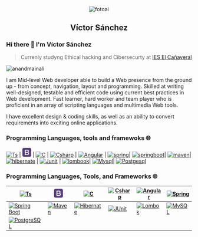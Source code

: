 <p align="center">
 <img width="100px" src="![_89332123-357e-4427-b96c-5fb9c275657a(1)](https://github.com/user-attachments/assets/32137ca1-9e7d-4ae8-8d86-757bd8f58d2b)
" align="center" alt="fotoai" />
 <h2 align="center">Víctor Sánchez</h2>
</p>

### Hi there 👋 I'm Víctor Sánchez
> Currenly studyng Ethical hacking and Cibersecurty at [IES El Cañaveral](https://site.educa.madrid.org/ies.elcanaveral.mostoles/index.php/oferta-educativa-ies-el-canaveral/informatica-y-comunicaciones/ce-ce-ciberseguridad-en-entornos-de-las-tecnologias-de-la-informacion/)


<img src="https://komarev.com/ghpvc/?username=anandmainali" alt="anandmainali" />

<div>
 <p>
I am Mid-level Web developer able to build a Web presence from the ground up - from concept, navigation, layout and programming. Skilled at writing well-designed, testable and efficient code using current best practices in Web development. Fast learner, hard worker and team player who is proficient in an array of scripting languages and multimedia Web tools.

I have excellent design & coding skills, as well as an ability to convert requirements into exciting online applications.
</p>
</div>

### Programming Languages, tools and framewoks 🌐 
[<img src="https://user-images.githubusercontent.com/25181517/183890598-19a0ac2d-e88a-4005-a8df-1ee36782fde1.png" alt="Ts" width="24">](https://www.typescriptlang.org/)  | [<img src="https://raw.githubusercontent.com/github/explore/80688e429a7d4ef2fca1e82350fe8e3517d3494d/topics/bootstrap/bootstrap.png" alt="Bootstrap" width="24">](https://getbootstrap.com/) | [<img src="https://user-images.githubusercontent.com/25181517/192106070-46255bcf-65e6-4c6b-a296-bf8d0d8fb2a7.png" alt="C" width="24">](https://es.wikipedia.org/wiki/C_(lenguaje_de_programaci%C3%B3n)) | [<img src="https://user-images.githubusercontent.com/25181517/121405384-444d7300-c95d-11eb-959f-913020d3bf90.png" alt="Csharp" width="24">](https://learn.microsoft.com/es-es/dotnet/csharp/) | [<img src="https://user-images.githubusercontent.com/25181517/183890595-779a7e64-3f43-4634-bad2-eceef4e80268.png" alt="Angular" width="24">](https://angular.dev/) | [<img src="https://user-images.githubusercontent.com/25181517/117201470-f6d56780-adec-11eb-8f7c-e70e376cfd07.png" alt="spring" width="24">](https://spring.io/)| [<img src="https://user-images.githubusercontent.com/25181517/183891303-41f257f8-6b3d-487c-aa56-c497b880d0fb.png" alt="springboot" width="24">](https://spring.io/projects/spring-boot)| [<img src="https://user-images.githubusercontent.com/25181517/117207242-07d5a700-adf4-11eb-975e-be04e62b984b.png" alt="maven" width="24">](https://maven.apache.org/)| [<img src="https://user-images.githubusercontent.com/25181517/117207493-49665200-adf4-11eb-808e-a9c0fcc2a0a0.png" alt="hibernate" width="24">](https://hibernate.org/) | [<img src="https://user-images.githubusercontent.com/25181517/117533873-484d4480-afef-11eb-9fad-67c8605e3592.png" alt="Junit" width="24">](https://junit.org/junit5/) | [<img src="https://user-images.githubusercontent.com/25181517/190229463-87fa862f-ccf0-48da-8023-940d287df610.png" alt="lombook" width="24">](https://projectlombok.org/)| [<img src="https://user-images.githubusercontent.com/25181517/183896128-ec99105a-ec1a-4d85-b08b-1aa1620b2046.png" alt="Mysql" width="24">](https://www.mysql.com/)| [<img src="https://user-images.githubusercontent.com/25181517/117208740-bfb78400-adf5-11eb-97bb-09072b6bedfc.png" alt="Postgesql" width="24">](https://www.postgresql.org/)



### Programming Languages, Tools, and Frameworks 🌐 

| [<img src="https://user-images.githubusercontent.com/25181517/183890598-19a0ac2d-e88a-4005-a8df-1ee36782fde1.png" alt="Ts" width="24">](https://www.typescriptlang.org/) | [<img src="https://raw.githubusercontent.com/github/explore/80688e429a7d4ef2fca1e82350fe8e3517d3494d/topics/bootstrap/bootstrap.png" alt="Bootstrap" width="24">](https://getbootstrap.com/) | [<img src="https://user-images.githubusercontent.com/25181517/192106070-46255bcf-65e6-4c6b-a296-bf8d0d8fb2a7.png" alt="C" width="24">](https://es.wikipedia.org/wiki/C_(lenguaje_de_programaci%C3%B3n)) | [<img src="https://user-images.githubusercontent.com/25181517/121405384-444d7300-c95d-11eb-959f-913020d3bf90.png" alt="Csharp" width="24">](https://learn.microsoft.com/es-es/dotnet/csharp/) | [<img src="https://user-images.githubusercontent.com/25181517/183890595-779a7e64-3f43-4634-bad2-eceef4e80268.png" alt="Angular" width="24">](https://angular.dev/) | [<img src="https://user-images.githubusercontent.com/25181517/117201470-f6d56780-adec-11eb-8f7c-e70e376cfd07.png" alt="Spring" width="24">](https://spring.io/) |
|---|---|---|---|---|---|
| [<img src="https://user-images.githubusercontent.com/25181517/183891303-41f257f8-6b3d-487c-aa56-c497b880d0fb.png" alt="Spring Boot" width="24">](https://spring.io/projects/spring-boot) | [<img src="https://user-images.githubusercontent.com/25181517/117207242-07d5a700-adf4-11eb-975e-be04e62b984b.png" alt="Maven" width="24">](https://maven.apache.org/) | [<img src="https://user-images.githubusercontent.com/25181517/117207493-49665200-adf4-11eb-808e-a9c0fcc2a0a0.png" alt="Hibernate" width="24">](https://hibernate.org/) | [<img src="https://user-images.githubusercontent.com/25181517/117533873-484d4480-afef-11eb-9fad-67c8605e3592.png" alt="JUnit" width="24">](https://junit.org/junit5/) | [<img src="https://user-images.githubusercontent.com/25181517/190229463-87fa862f-ccf0-48da-8023-940d287df610.png" alt="Lombok" width="24">](https://projectlombok.org/) | [<img src="https://user-images.githubusercontent.com/25181517/183896128-ec99105a-ec1a-4d85-b08b-1aa1620b2046.png" alt="MySQL" width="24">](https://www.mysql.com/) |
| [<img src="https://user-images.githubusercontent.com/25181517/117208740-bfb78400-adf5-11eb-97bb-09072b6bedfc.png" alt="PostgreSQL" width="24">](https://www.postgresql.org/) |


